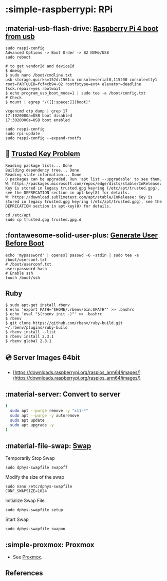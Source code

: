 # :simple-raspberrypi: RPi

## :material-usb-flash-drive: [Raspberry Pi 4 boot from usb][1]

```shell
sudo raspi-config
Advanced Options -> Boot Order -> B2 NVMe/USB
sudo reboot
```

```shell
# to get vendorId and deviceId
$ dmesg
$ sudo nano /boot/cmdline.txt
usb-storage.quirks=152d:1561:u console=serial0,115200 console=tty1 root=PARTUUID=fcf4cb94-02 rootfstype=ext4 elevator=deadline fsck.repair=yes rootwait
$ echo program_usb_boot_mode=1 | sudo tee -a /boot/config.txt
# Check
$ mount | egrep "/([[:space:]]|boot)"
```

```shell
vcgencmd otp_dump | grep 17
17:1020000a=USB boot disabled
17:3020000a=USB boot enabled
```

```shell
sudo raspi-config
sudo rpi-update
sudo raspi-config --expand-rootfs
```

## :key: [Trusted Key Problem][3]

```shell
Reading package lists... Done
Building dependency tree... Done
Reading state information... Done
8 packages can be upgraded. Run 'apt list --upgradable' to see them.
W: https://packages.microsoft.com/repos/edge/dists/stable/InRelease: Key is stored in legacy trusted.gpg keyring (/etc/apt/trusted.gpg), see the DEPRECATION section in apt-key(8) for details.
W: https://download.sublimetext.com/apt/stable/InRelease: Key is stored in legacy trusted.gpg keyring (/etc/apt/trusted.gpg), see the DEPRECATION section in apt-key(8) for details.
```

```shell
cd /etc/apt
sudo cp trusted.gpg trusted.gpg.d
```

## :fontawesome-solid-user-plus: [Generate User Before Boot][2]

```shell
echo 'mypassword' | openssl passwd -6 -stdin | sudo tee -a /boot/userconf.txt
# /boot/userconf.txt
user:password-hash
# Enable ssh
touch /boot/ssh
```

## Ruby

```shell
$ sudo apt-get install rbenv
$ echo 'export PATH="$HOME/.rbenv/bin:$PATH"' >> .bashrc
$ echo 'eval "$(rbenv init -)"' >> .bashrc
$ rbenv
$ git clone https://github.com/rbenv/ruby-build.git ~/.rbenv/plugins/ruby-build
$ rbenv install --list
$ rbenv install 2.3.1
$ rbenv global 2.3.1
```

## :cd: Server Images 64bit

- [https://downloads.raspberrypi.org/raspios_arm64/images/](https://downloads.raspberrypi.org/raspios_arm64/images/)

## :material-server: Convert to server

```bash
(
  sudo apt --purge remove -y "x11-*"
  sudo apt --purge -y autoremove
  sudo apt update
  sudo apt upgrade -y
)
```

## :material-file-swap: [Swap](https://nebl.io/neblio-university/enabling-increasing-raspberry-pi-swap/)

Temporarily Stop Swap

```shell
sudo dphys-swapfile swapoff
```

Modify the size of the swap

```shell
sudo nano /etc/dphys-swapfile
CONF_SWAPSIZE=1024
```

Initialize Swap File

```shell
sudo dphys-swapfile setup
```

Start Swap

```shell
sudo dphys-swapfile swapon
```

## :simple-proxmox: Proxmox

- See [Proxmox][4].

## References

[1]: <https://www.makeuseof.com/how-to-boot-raspberry-pi-ssd-permanent-storage/>
[2]: <https://www.raspberrypi.com/news/raspberry-pi-bullseye-update-april-2022/>
[3]: <https://askubuntu.com/a/1408456>
[4]: <https://nicholaswilde.io/notes/proxmox/#raspberry-pi-4>
